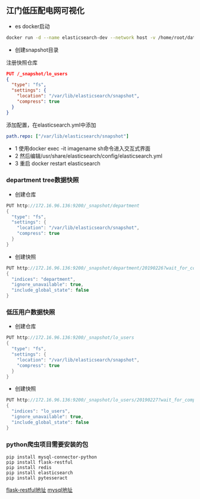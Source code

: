 ## 江门低压配电网可视化
+ es docker启动
```bash
docker run -d --name elasticsearch-dev --network host -v /home/root/data/elasticsearch:/var/lib/elasticsearch -v /home/root/logs/elasticsearch:/var/log/elasticsearch -e "discovery.type=single-node" -e "path.repo=['/var/lib/elasticsearch/snapshot']" elasticsearch:5
```

+ 创建snapshot目录

注册快照仓库
```json
PUT /_snapshot/lo_users
{
  "type": "fs",
  "settings": {
    "location": "/var/lib/elasticsearch/snapshot",
    "compress": true
  }
}
```

添加配置，在elasticsearch.yml中添加
```yml
path.repo: ["/var/lib/elasticsearch/snapshot"]
```
+ 1 使用docker exec -it imagename sh命令进入交互式界面
+ 2 然后编辑/usr/share/elasticsearch/config/elasticsearch.yml
+ 3 重启 docker restart elasticsearch


### department tree数据快照
+ 创建仓库
```java
PUT http://172.16.96.136:9200/_snapshot/department
{
  "type": "fs",
  "settings": {
    "location": "/var/lib/elasticsearch/snapshot",
    "compress": true
  }
}
```

+ 创建快照
```java
PUT http://172.16.96.136:9200/_snapshot/department/20190226?wait_for_completion=true
{
  "indices": "department",
  "ignore_unavailable": true,
  "include_global_state": false
}
```

### 低压用户数据快照
+ 创建仓库
```java
PUT http://172.16.96.136:9200/_snapshot/lo_users
{
  "type": "fs",
  "settings": {
    "location": "/var/lib/elasticsearch/snapshot",
    "compress": true
  }
}
```

+ 创建快照
```java
PUT http://172.16.96.136:9200/_snapshot/lo_users/20190227?wait_for_completion=true
{
  "indices": "lo_users",
  "ignore_unavailable": true,
  "include_global_state": false
}
```

### python爬虫项目需要安装的包
```
pip install mysql-connector-python
pip install flask-restful 
pip install redis
pip install elasticsearch
pip install pytesseract
```
[flask-restful地址](https://flask-restful.readthedocs.io/en/latest/installation.html)
[mysql地址](https://dev.mysql.com/doc/connector-python/en/connector-python-installation-binary.html)
